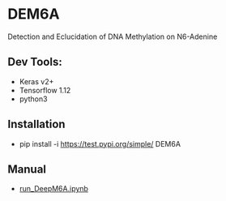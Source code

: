 # DEM6A

Detection and Eclucidation of DNA Methylation on N6-Adenine

## Dev Tools:
- Keras v2+
- Tensorflow 1.12
- python3
    
## Installation
- pip install -i https://test.pypi.org/simple/ DEM6A

## Manual
- [run_DeepM6A.ipynb](bb)



